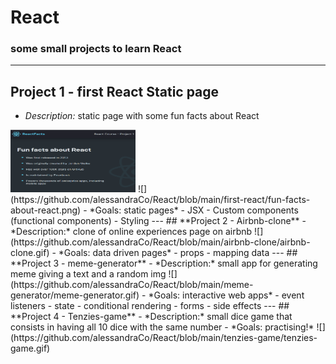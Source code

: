 # **React**
### some small projects to learn React
--- 
## **Project 1 - first React Static page**
- *Description:* static page with some fun facts about React
<img src="https://github.com/alessandraCo/React/blob/main/first-react/fun-facts-about-react.png" width="200" height="100"/>
![](https://github.com/alessandraCo/React/blob/main/first-react/fun-facts-about-react.png)
- *Goals: static pages*
  - JSX
  - Custom components (functional components)
  - Styling
---
## **Project 2 - Airbnb-clone**
- *Description:* clone of online experiences page on airbnb
![](https://github.com/alessandraCo/React/blob/main/airbnb-clone/airbnb-clone.gif)
- *Goals: data driven pages*
  - props
  - mapping data
---
## **Project 3 - meme-generator**
- *Description:* small app for generating meme giving a text and a random img
![](https://github.com/alessandraCo/React/blob/main/meme-generator/meme-generator.gif)
- *Goals: interactive web apps*
  - event listeners
  - state
  - conditional rendering
  - forms
  - side effects
---
## **Project 4 - Tenzies-game**
- *Description:* small dice game that consists in having all 10 dice with the same number
- *Goals: practising!*
![](https://github.com/alessandraCo/React/blob/main/tenzies-game/tenzies-game.gif)



